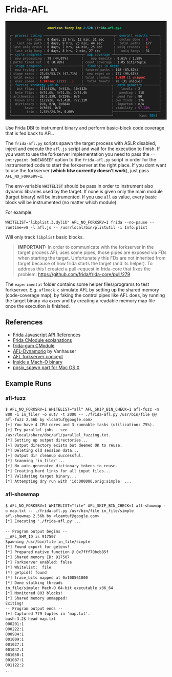 # Frida-AFL

![AFL Status Screen](afl.png "AFL Status Screen")

Use Frida DBI to instrument binary and perform basic-block code coverage that is fed back to AFL.

The `frida-afl.py` scripts spawn the target process with ASLR disabled, inject and execute the `afl.js` script and wait for the execution to finish. If you want to use the forkserver implementation you need to pass the `--entrypoint 0xDEADBEEF` option to the `frida-afl.py` script in order for the instrumented code to start the forkserver at the right place. If you dont want to use the forkserver (**which btw currently doesn't work**), just pass `AFL_NO_FORKSRV=1`.

The env-variable `WHITELIST` should be pass in order to instrument also dynamic libraries used by the target. If none is given only the main module (target binary) will be instrumented. If you use `all` as value, every basic block will be instrumented (no matter which module).

For example:
```
WHITELIST="libplist.3.dylib" AFL_NO_FORKSRV=1 frida --no-pause --runtime=v8 -l afl.js -- /usr/local/bin/plistutil -i Info.plist
```
Will only track `libplist` basic blocks.

> **IMPORTANT:** In order to communicate with the forkserver in the target process AFL uses some pipes, those pipes are exposed via FDs when starting the target. Unfortunately this FDs are not inherited from target because of how frida starts the target (and its helper). To address this I created a pull-request in frida-core that fixes the problem: https://github.com/frida/frida-core/pull/279

The `experimental` folder contains some helper files/programs to test forkserver. E.g. `aflmock.c` simulate AFL by setting up the shared memory (code-coverage map), by faking the control pipes like AFL does, by running the target binary via `execv` and by creating a readable memory map file once the execution is finished.

## References
* [Frida Javascript API References](https://www.frida.re/docs/javascript-api/)
* [Frida CModule explanations](https://www.frida.re/news/2019/09/18/frida-12-7-released/)
* [frida-gum CModule](https://github.com/frida/frida-gum/tree/master/bindings/gumjs/runtime/cmodule)
* [AFL-Dynamorio](https://github.com/vanhauser-thc/afl-dynamorio) by Vanhauser
* [AFL forkserver concept](https://lcamtuf.blogspot.com/2014/10/fuzzing-binaries-without-execve.html)
* [Inside a Mach-O binary](https://adrummond.net/posts/macho)
* [posix_spawn part for Mac OS X](https://github.com/frida/frida-core/blob/5328de88a29222559fb2883be54ccae3b705a8b6/src/darwin/frida-helper-backend-glue.m)

## Example Runs

### afl-fuzz
```
$ AFL_NO_FORKSRV=1 WHITELIST="all" AFL_SKIP_BIN_CHECK=1 afl-fuzz -m 800 -i in_file/ -o out/ -t 2000 -- ./frida-afl.py /usr/bin/file @@
afl-fuzz 2.56b by <lcamtuf@google.com>
[+] You have 4 CPU cores and 3 runnable tasks (utilization: 75%).
[+] Try parallel jobs - see /usr/local/share/doc/afl/parallel_fuzzing.txt.
[*] Setting up output directories...
[+] Output directory exists but deemed OK to reuse.
[*] Deleting old session data...
[+] Output dir cleanup successful.
[*] Scanning 'in_file/'...
[+] No auto-generated dictionary tokens to reuse.
[*] Creating hard links for all input files...
[*] Validating target binary...
[*] Attempting dry run with 'id:000000,orig:simple' ...
```

### afl-showmap

```
$ AFL_NO_FORKSRV=1 WHITELIST="file" AFL_SKIP_BIN_CHECK=1 afl-showmap -o map.txt -- ./frida-afl.py /usr/bin/file in_file/simple
afl-showmap 2.56b by <lcamtuf@google.com>
[*] Executing './frida-afl.py'...

-- Program output begins --
__AFL_SHM_ID is 917507
Spawning /usr/bin/file in_file/simple
[*] Found export for getenv!
[*] Prepared native function @ 0x7fff70bcb85f
[*] Shared memory ID: 917507
[*] Forkserver enabled: false
[*] Whitelist:  file
[*] getpid() found
[*] trace_bits mapped at 0x100561000
[*] Done stalking threads
in_file/simple: Mach-O 64-bit executable x86_64
[*] Monitored 803 blocks!
[*] Shared memory unmapped!
Exiting!
-- Program output ends --
[+] Captured 779 tuples in 'map.txt'.
bash-3.2$ head map.txt
000201:1
000222:1
000984:1
001009:1
001027:1
001047:1
001050:1
001087:1
001122:2
...
```
